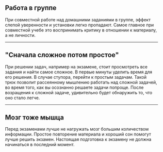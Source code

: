 
## Работа в группе

При совместной работе над домашними заданиями в группе, эффект слепой уверенности и установки легко пропадают. Самое главное при совместной учебе это воспринимать критику в отношении к материалу, а не личности.

---
## "Сначала сложное потом простое"

При решении задач, например на экзамене, стоит просмотреть все задания и найти самое сложное. В первые минуты уделить время для его решения. В случае ступора, перейти к простым задачам. Такой трюк позволит рассеянному мышлению работать над сложной задачей, во время того, как вы осознанно решаете задачи попроще. После возращения к сложной задаче, удивительно будет обнаружить то, что оно стало легче.

---
## Мозг тоже мышца

Перед экзаменами лучше не нагружать мозг большим количеством информации. Простое повторение материала и хороший сон помогут лучше решить экзамен. Настоящая подготовка к экзамену не должна начинаться в последний момент.